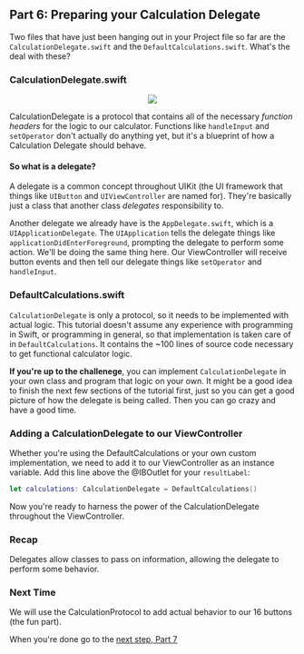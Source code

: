 ## Part 6: Preparing your Calculation Delegate

Two files that have just been hanging out in your Project file so far are the `CalculationDelegate.swift` and the `DefaultCalculations.swift`. What's the deal with these?

### CalculationDelegate.swift

<p align="center"> <img src="/assets/calculator/P6/screenshot1.png" align="center"> </p>

CalculationDelegate is a protocol that contains all of the necessary *function headers* for the logic to our calculator. Functions like `handleInput` and `setOperator` don't actually do anything yet, but it's a blueprint of how a Calculation Delegate should behave.

#### So what is a delegate?

A delegate is a common concept throughout UIKit (the UI framework that things like `UIButton` and `UIViewController` are named for). They're basically just a class that another class *delegates* responsibility to.

Another delegate we already have is the `AppDelegate.swift`, which is a `UIApplicationDelegate`. The `UIApplication` tells the delegate things like `applicationDidEnterForeground`, prompting the delegate to perform some action. We'll be doing the same thing here. Our ViewController will receive button events and then tell our delegate things like `setOperator` and `handleInput`.

### DefaultCalculations.swift

`CalculationDelegate` is only a protocol, so it needs to be implemented with actual logic. This tutorial doesn't assume any experience with programming in Swift, or programming in general, so that implementation is taken care of in `DefaultCalculations`. It contains the ~100 lines of source code necessary to get functional calculator logic.

**If you're up to the challenege**, you can implement `CalculationDelegate` in your own class and program that logic on your own. It might be a good idea to finish the next few sections of the tutorial first, just so you can get a good picture of how the delegate is being called. Then you can go crazy and have a good time.

### Adding a CalculationDelegate to our ViewController

Whether you're using the DefaultCalculations or your own custom implementation, we need to add it to our ViewController as an instance variable. Add this line above the @IBOutlet for your `resultLabel`:

```swift
let calculations: CalculationDelegate = DefaultCalculations()
```

Now you're ready to harness the power of the CalculationDelegate throughout the ViewController.

### Recap
Delegates allow classes to pass on information, allowing the delegate to perform some behavior.

### Next Time
We will use the CalculationProtocol to add actual behavior to our 16 buttons (the fun part).

When you're done go to the <a href="#top" onclick="setCalculatorTutorial(7)">next step, Part 7</a>
